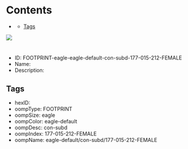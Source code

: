 



Contents
========

* [](#)
	* [Tags](#tags)
  
![][im]
# 

- ID: FOOTPRINT-eagle-eagle-default-con-subd-177-015-212-FEMALE
- Name: 
- Description: 

## Tags

- hexID: 
- oompType: FOOTPRINT
- oompSize: eagle
- oompColor: eagle-default
- oompDesc: con-subd
- oompIndex: 177-015-212-FEMALE
- oompName: eagle-default/con-subd/177-015-212-FEMALE



[im]: image.png
